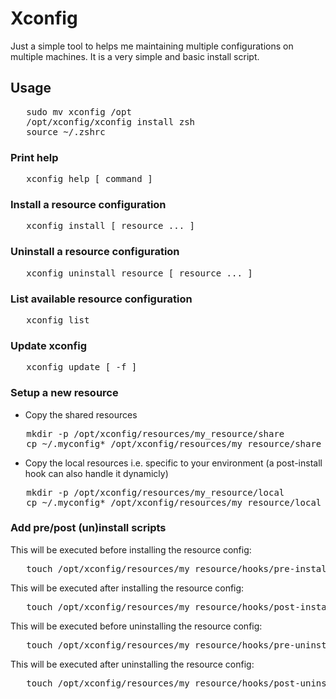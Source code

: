 # Xconfig

Just a simple tool to helps me maintaining multiple configurations on multiple machines.
It is a very simple and basic install script.

## Usage

<pre>
   sudo mv xconfig /opt
   /opt/xconfig/xconfig install zsh
   source ~/.zshrc
</pre>

### Print help

<pre>
   xconfig help [ command ]
</pre>

### Install a resource configuration

<pre>
   xconfig install [ resource ... ]
</pre>

### Uninstall a resource configuration

<pre>
   xconfig uninstall resource [ resource ... ]
</pre>

### List available resource configuration

<pre>
   xconfig list
</pre>

### Update xconfig

<pre>
   xconfig update [ -f ]
</pre>

### Setup a new resource

* Copy the shared resources
<pre>
   mkdir -p /opt/xconfig/resources/my_resource/share
   cp ~/.myconfig* /opt/xconfig/resources/my_resource/share
</pre>

* Copy the local resources i.e. specific to your environment (a post-install hook can also handle it dynamicly)
<pre>
   mkdir -p /opt/xconfig/resources/my_resource/local
   cp ~/.myconfig* /opt/xconfig/resources/my_resource/local
</pre>

### Add pre/post (un)install scripts

This will be executed before installing the resource config:
<pre>
   touch /opt/xconfig/resources/my_resource/hooks/pre-install.sh
</pre>
This will be executed after installing the resource config:
<pre>
   touch /opt/xconfig/resources/my_resource/hooks/post-install.sh
</pre>
This will be executed before uninstalling the resource config:
<pre>
   touch /opt/xconfig/resources/my_resource/hooks/pre-uninstall.sh
</pre>
This will be executed after uninstalling the resource config:
<pre>
   touch /opt/xconfig/resources/my_resource/hooks/post-uninstall.sh
</pre>
